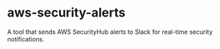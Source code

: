 # aws-security-alerts
A tool that sends AWS SecurityHub alerts to Slack for real-time security notifications.
